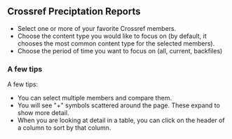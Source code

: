 ## Crossref Preciptation Reports


- Select one or more of your favorite Crossref members.
- Choose the content type you would like to focus on (by default, it chooses the most common content type for the selected members).
- Choose the period of time you want to focus on (all, current, backfiles)


### A few tips

A few tips:

- You can select multiple members and compare them.
- You will see "+" symbols scattered around the page. These expand to show more detail.
- When you are looking at detail in a table, you can click on the header of a column to sort by that column.
